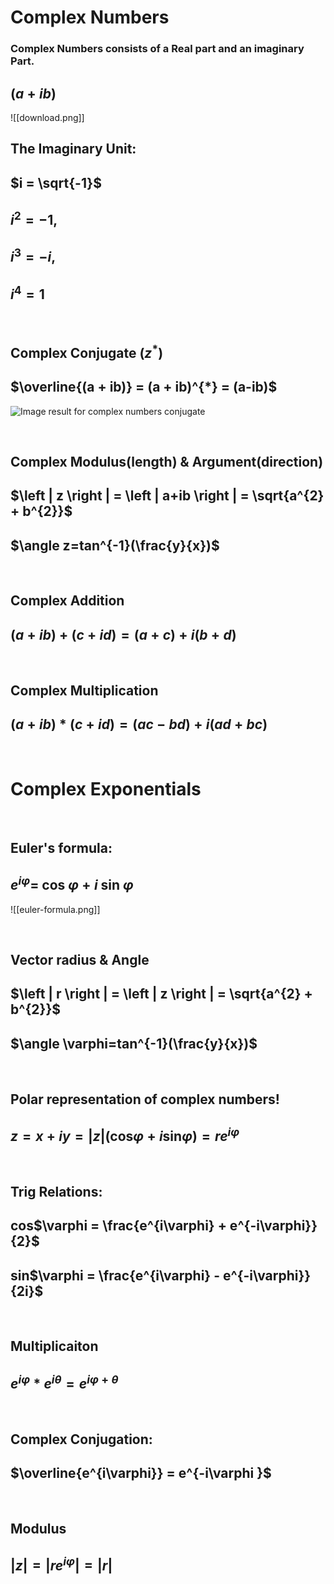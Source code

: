 # Complex Numbers
### Complex Numbers consists of a Real part and an imaginary Part. 
## $(a + ib)$ 
![[download.png]]

## The Imaginary Unit:
## $i = \sqrt{-1}$
## $i^{2}=-1,$
## $i^{3}=-i,$
## $i^{4}=1$

<br>

## Complex Conjugate $(z^{*})$
## $\overline{(a + ib)} = (a + ib)^{*} = (a-ib)$
![Image result for complex numbers conjugate](https://upload.wikimedia.org/wikipedia/commons/6/69/Complex_conjugate_picture.svg)

<br>

## Complex Modulus(length) & Argument(direction)
## $\left | z \right | = \left | a+ib \right | = \sqrt{a^{2} + b^{2}}$
## $\angle z=tan^{-1}(\frac{y}{x})$

<br>

## Complex Addition
## $(a + ib) + (c + id) = (a+c) + i(b+d)$

<br>

## Complex Multiplication

## $(a + ib) \ast (c + id) = (ac-bd)+i(ad+bc)$

<br>

# Complex Exponentials

<br>

## Euler's formula:
## $e^{i\varphi }=$ cos $\varphi + i$ sin $\varphi$
![[euler-formula.png]]

<br>

## Vector radius & Angle
## $\left | r \right | = \left | z \right | = \sqrt{a^{2} + b^{2}}$
## $\angle \varphi=tan^{-1}(\frac{y}{x})$

<br>

## Polar representation of complex numbers!
## $z = x+iy = \left| z \right|($cos$\varphi + i$sin$\varphi)=re^{i\varphi}$

<br>

## Trig Relations:
## cos$\varphi = \frac{e^{i\varphi} + e^{-i\varphi}}{2}$
## sin$\varphi = \frac{e^{i\varphi} - e^{-i\varphi}}{2i}$

<br>

## Multiplicaiton
## $e^{i\varphi} * e^{i\theta } = e^{i\varphi+\theta }$

<br>

## Complex Conjugation:
## $\overline{e^{i\varphi}} = e^{-i\varphi }$

<br>

## Modulus
## $\left| z \right| =\left| re^{i\varphi} \right| =\left| r \right|$